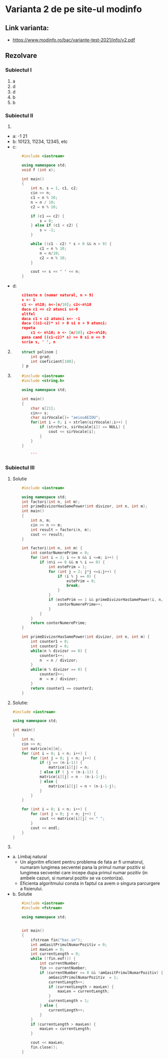 # Varianta 2 de pe site-ul modinfo

## Link varianta:
- https://www.modinfo.ro/bac/variante-test-2021/info/v2.pdf

## Rezolvare

### Subiectul I
1. a
2. d
3. d
4. b
5. b
### Subiectul II
1. 
  - a: -1 21
  - b: 10123, 11234, 12345, etc
  - c: 
    ```c++
        #include <iostream>

        using namespace std;
        void f (int x);

        int main()
        {
            int n, s = 1, c1, c2;
            cin >> n;
            c1 = n % 10;
            n = n / 10;
            c2 = n % 10;

            if (c1 == c2) {
                s = 0;
            } else if (c1 < c2) {
                s = -1;
            }

            while ((c1 - c2) * s > 0 && n > 9) {
                c1 = n % 10;
                n = n/10;
                c2 = n % 10;
            }

            cout << s << " " << n;
        }
    ```
- d: 
    ```json
        citeste n (numar natural, n > 9)
        s <- 1
        c1 <- n%10; n<-[n/10]; c2<-n%10
        daca c1 == c2 atunci s<-0
        altfel
        daca c1 < c2 atunci s<- -1
        daca ((c1-c2)* s) > 0 si n > 9 atunci:
        repeta
            c1 <- n%10; n <- [n/10]; c2<-n%10;
        pana cand ((c1-c2)* s) >= 0 si n <= 9
        scrie s, ' ', n
    ```

2. 
    ```c++
        struct polinom {
            int grad;
            int coeficient[100];
        } p
    ```
3. 
    ```c++
        #include <iostream>
        #include <string.h>

        using namespace std;

        int main()
        {
            char s[21];
            cin>> s;
            char sirVocale[]= "aeiouAEIOU";
            for(int i = 0; i < strlen(sirVocale);i++) {
                if (strchr(s, sirVocale[i]) == NULL) {
                    cout << sirVocale[i];
                }
            }
        }

            ```
### Subiectul III

1. Solutie
    ```c++
        #include <iostream>

        using namespace std;
        int factori(int n, int m);
        int primeDivizorHasSamePower(int divizor, int n, int m);
        int main()
        {
            int n, m;
            cin >> n >> m;
            int result = factori(n, m);
            cout << result;
        }

        int factori(int n, int m) {
            int contorNumerePrime = 0;
            for (int i = 2; i <= n && i <=m; i++) {
                if (n%i == 0 && m % i == 0) {
                    int estePrim = 1;
                    for (int j = 2; j*j <=i;j++) {
                        if (i % j == 0) {
                            estePrim = 0;
                            break;
                        }
                    }
                    if (estePrim == 1 && primeDivizorHasSamePower(i, n, m)) {
                        contorNumerePrime++;
                    }
                }
            }
            return contorNumerePrime;
        }

        int primeDivizorHasSamePower(int divizor, int n, int m) {
            int counter1 = 0;
            int counter2 = 0;
            while(n % divizor == 0) {
                counter1++;
                n  = n / divizor;
            }
            while(m % divizor == 0) {
                counter2++;
                m  = m / divizor;
            }
            return counter1 == counter2;
        }
    ```

2. Solutie:
    ```c++
    #include <iostream>

    using namespace std;

    int main()
    {
        int n;
        cin >> n;
        int matrice[n][n];
        for (int i = 0; i < n; i++) {
            for (int j = 0; j < n; j++) {
                if (j == (n-i-1)) {
                    matrice[i][j] = n;
                } else if ( j < (n-i-1)) {
                matrice[i][j] = n - (n-i-1-j);
                } else {
                    matrice[i][j] = n + (n-i-1-j);
                }
            }
        }

        for (int i = 0; i < n; i++) {
            for (int j = 0; j < n; j++) {
                cout << matrice[i][j] << " ";
            }
            cout << endl;
        }
    }

    ```

3. 

- a. Limbaj natural
    - Un algoritm eficient pentru problema de fata ar fi urmatorul, numaram lungimea secventei pana la primul numar pozitiv si lungimea secventei care incepe dupa primul numar pozitiv (in ambele cazuri, si numarul pozitiv se va contoriza).
    - Eficienta algoritmului consta in faptul ca avem o singura parcurgere a fisierului.
- b. Solutie
    ```c++
        #include <iostream>
        #include <fstream>

        using namespace std;


        int main()
        {
            ifstream fin("bac.in");
            int amGasitPrimulNumarPozitiv = 0;
            int maxLen = 0;
            int currentLength = 0;
            while (!fin.eof()) {
                int currentNumber;
                fin >> currentNumber;
                if (currentNumber >= 0 && !amGasitPrimulNumarPozitiv) {
                    amGasitPrimulNumarPozitiv  = 1;
                    currentLength++;
                    if (currentLength > maxLen) {
                        maxLen = currentLength;
                    }
                    currentLength = 1;
                } else {
                    currentLength++;
                }
            }
            if (currentLength > maxLen) {
                maxLen = currentLength;
            }

            cout << maxLen;
            fin.close();
        }
    ```